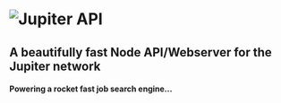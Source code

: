 ![Jupiter API](http://api.jobjupiter.com/jupiterapi.jpg)
===
## A beautifully fast Node API/Webserver for the Jupiter network
#### Powering a rocket fast job search engine...